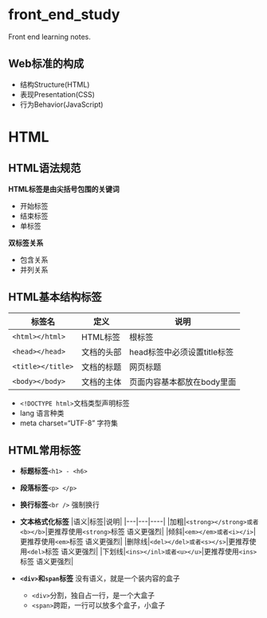 # front_end_study
Front end learning notes.

## Web标准的构成
+ 结构Structure(HTML)  
+ 表现Presentation(CSS)  
+ 行为Behavior(JavaScript)  

# HTML
## HTML语法规范

**HTML标签是由尖括号包围的关键词**  
+ 开始标签<html>  
+ 结束标签</html>  
+ 单标签<br />  

**双标签关系**  
+ 包含关系  
+ 并列关系  

## HTML基本结构标签

|标签名|定义|说明|
|------|----|----|
|`<html></html>` |HTML标签|根标签|
|`<head></head>` |文档的头部|head标签中必须设置title标签|
|`<title></title>` |文档的标题|网页标题|
|`<body></body>` |文档的主体|页面内容基本都放在body里面|

+ `<!DOCTYPE html>`文档类型声明标签  
+ lang 语言种类  
+ meta charset=“UTF-8” 字符集  

## HTML常用标签

+ **标题标签**`<h1> - <h6>`
+ **段落标签**`<p> </p>`
+ **换行标签**`<br />` 强制换行
+ **文本格式化标签**
|语义|标签|说明|
|---|---|----|
|加粗|`<strong></strong>或者<b></b>`|更推荐使用`<strong>`标签 语义更强烈|
|倾斜|`<em></em>或者<i></i>`|更推荐使用`<em>`标签 语义更强烈|
|删除线|`<del></del>或者<s></s>`|更推荐使用`<del>`标签 语义更强烈|
|下划线|`<ins></inl>或者<u></u>`|更推荐使用`<ins>`标签 语义更强烈|

+ **`<div>`和`span`标签** 没有语义，就是一个装内容的盒子
   + `<div>`分割，独自占一行，是一个大盒子
   + `<span>`跨距，一行可以放多个盒子，小盒子
